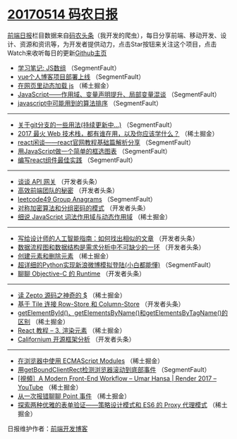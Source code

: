 # [20170514 码农日报](14.md)

[前端日报](https://qdkfweb.cn/c/news)栏目数据来自[码农头条](https://toutiao.qdkfweb.cn/)（我开发的爬虫），每日分享前端、移动开发、设计、资源和资讯等，为开发者提供动力，点击Star按钮来关注这个项目，点击Watch来收听每日的更新[Github主页](https://github.com/kujian/frontendDaily)
* [学习笔记: JS数组](https://toutiao.qdkfweb.cn/37999.html) （SegmentFault）
* [vue个人博客项目部署上线](https://toutiao.qdkfweb.cn/37989.html) （SegmentFault）
* [在网页里动态加载 js](https://toutiao.qdkfweb.cn/37977.html) （稀土掘金）
* [JavaScript——作用域、变量声明提升、局部变量混谈](https://toutiao.qdkfweb.cn/38000.html) （SegmentFault）
* [javascript中可能用到的算法排序](https://toutiao.qdkfweb.cn/37995.html) （SegmentFault）

***
* [关于git分支的一些用法(持续更新中&#8230;)](https://toutiao.qdkfweb.cn/37997.html) （SegmentFault）
* [2017 最火 Web 技术栈，都有谁在用，以及你应该学什么？](https://toutiao.qdkfweb.cn/37972.html) （稀土掘金）
* [react闲谈——react官网教程基础篇解析分享](https://toutiao.qdkfweb.cn/37994.html) （SegmentFault）
* [用JavaScript做一个简单的框选图表](https://toutiao.qdkfweb.cn/37992.html) （SegmentFault）
* [编写react组件最佳实践](https://toutiao.qdkfweb.cn/37993.html) （SegmentFault）

***
* [谈谈 API 网关](https://toutiao.qdkfweb.cn/38009.html) （开发者头条）
* [高效前端团队的秘密](https://toutiao.qdkfweb.cn/38010.html) （开发者头条）
* [leetcode49 Group Anagrams](https://toutiao.qdkfweb.cn/38001.html) （SegmentFault）
* [对称加密算法和分组密码的模式](https://toutiao.qdkfweb.cn/38015.html) （开发者头条）
* [细说 JavaScript 词法作用域与动态作用域](https://toutiao.qdkfweb.cn/37973.html) （稀土掘金）

***
* [写给设计师的人工智能指南：如何找出相似的文章](https://toutiao.qdkfweb.cn/38016.html) （开发者头条）
* [数据流程图和数据结构是需求分析中不可缺少的一环](https://toutiao.qdkfweb.cn/38017.html) （开发者头条）
* [创建元素和删除元素](https://toutiao.qdkfweb.cn/37975.html) （稀土掘金）
* [超详细的Python实现新浪微博模拟登陆(小白都能懂)](https://toutiao.qdkfweb.cn/37991.html) （SegmentFault）
* [聊聊 Objective-C 的 Runtime](https://toutiao.qdkfweb.cn/38014.html) （开发者头条）

***
* [读 Zepto 源码之神奇的 $](https://toutiao.qdkfweb.cn/37974.html) （稀土掘金）
* [基于 Tile 连接 Row-Store 和 Column-Store](https://toutiao.qdkfweb.cn/38018.html) （开发者头条）
* [getElementById()、getElementsByName()和getElementsByTagName()的区别](https://toutiao.qdkfweb.cn/37976.html) （稀土掘金）
* [React 教程 &#8211; 3. 渲染元素](https://toutiao.qdkfweb.cn/37967.html) （稀土掘金）
* [Californium 开源框架分析](https://toutiao.qdkfweb.cn/38011.html) （开发者头条）

***
* [在浏览器中使用 ECMAScript Modules](https://toutiao.qdkfweb.cn/37969.html) （稀土掘金）
* [用getBoundClientRect检测浏览器滚动到底部事件](https://toutiao.qdkfweb.cn/38002.html) （SegmentFault）
* [[視頻］A Modern Front-End Workflow – Umar Hansa | Render 2017 &#8211; YouTube](https://toutiao.qdkfweb.cn/37971.html) （稀土掘金）
* [从一次报错聊聊 Point 事件](https://toutiao.qdkfweb.cn/37966.html) （稀土掘金）
* [探索两种优雅的表单验证——策略设计模式和 ES6 的 Proxy 代理模式](https://toutiao.qdkfweb.cn/37970.html) （稀土掘金）

日报维护作者：[前端开发博客](https://qdkfweb.cn/) 